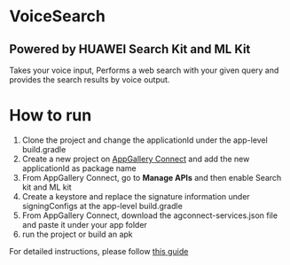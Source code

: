 # VoiceSearch
## Powered by HUAWEI Search Kit and ML Kit
Takes your voice input, Performs a web search with your given query and provides the search results by voice output.

# How to run
1. Clone the project and change the applicationId under the app-level build.gradle
2. Create a new project on [AppGallery Connect](https://developer.huawei.com/consumer/en/service/josp/agc/index.html#/) and add the new applicationId as package name
3. From AppGallery Connect, go to **Manage APIs** and then enable Search kit and ML kit
4. Create a keystore and replace the signature information under signingConfigs at the app-level build.gradle
5. From AppGallery Connect, download the agconnect-services.json file and paste it under your app folder
6. run the project or build an apk

For detailed instructions, please follow [this guide](https://forums.developer.huawei.com/forumPortal/en/topic/0202537426455050190)

